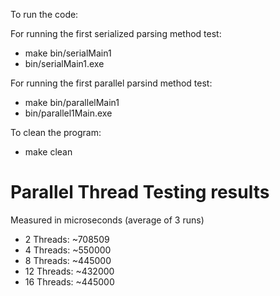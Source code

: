 To run the code:

For running the first serialized parsing method test: 
- make bin/serialMain1
- bin/serialMain1.exe

For running the first parallel parsind method test:
- make bin/parallelMain1
- bin/parallel1Main.exe

To clean the program:
- make clean

# Parallel Thread Testing results

Measured in microseconds (average of 3 runs)

- 2 Threads: ~708509
- 4 Threads: ~550000
- 8 Threads: ~445000
- 12 Threads: ~432000
- 16 Threads: ~445000
